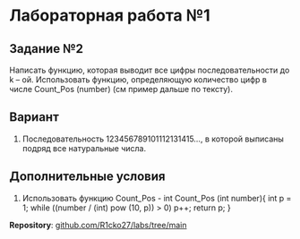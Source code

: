 # Лабораторная работа №1

## Задание №2

Написать функцию, которая выводит все цифры последовательности до k – ой. Использовать функцию, определяющую количество цифр в числе Count_Pos (number) (см пример дальше по тексту).

## Вариант

1. Последовательность 123456789101112131415…, в которой выписаны подряд все натуральные числа.

## Дополнительные условия

1. Использовать функцию Count_Pos - 
    int Count_Pos (int number){
        int p = 1;
        while ((number / (int) pow (10, p)) > 0) p++;
        return p;
    }


**Repository**: [github.com/R1cko27/labs/tree/main](https://github.com/R1cko27/labs/tree/main)
